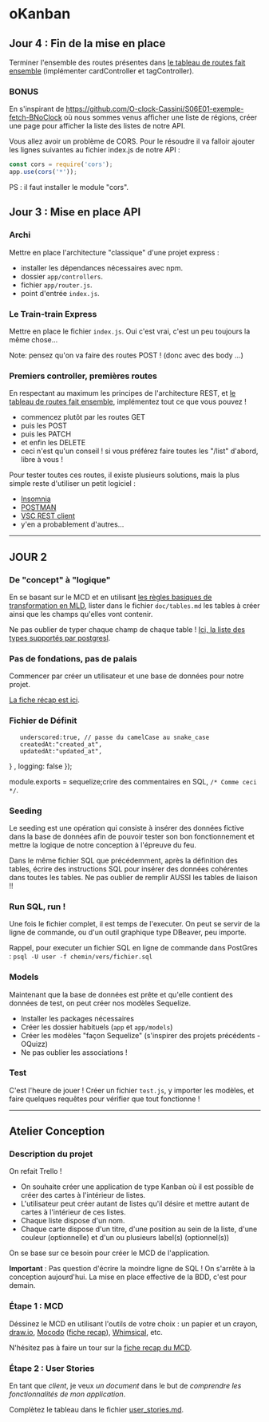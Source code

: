 # oKanban

## Jour 4 : Fin de la mise en place

Terminer l'ensemble des routes présentes dans [le tableau de routes fait ensemble](./doc/routes_REST.md) (implémenter cardController et tagController).

### BONUS

En s'inspirant de https://github.com/O-clock-Cassini/S06E01-exemple-fetch-BNoClock où nous sommes venus afficher une liste de régions, créer une page pour afficher la liste des listes de notre API.

Vous allez avoir un problème de CORS. Pour le résoudre il va falloir ajouter les lignes suivantes au fichier index.js de notre API :

```js
const cors = require('cors');
app.use(cors('*'));
```

PS : il faut installer le module "cors".

## Jour 3 : Mise en place API

### Archi

Mettre en place l'architecture "classique" d'une projet express :

- installer les dépendances nécessaires avec npm.
- dossier `app/controllers`.
- fichier `app/router.js`.
- point d'entrée `index.js`.

### Le Train-train Express

Mettre en place le fichier `index.js`. Oui c'est vrai, c'est un peu toujours la même chose...

Note: pensez qu'on va faire des routes POST ! (donc avec des body ...)

### Premiers controller, premières routes

En respectant au maximum les principes de l'architecture REST, et [le tableau de routes fait ensemble](./doc/routes_REST.md), implémentez tout ce que vous pouvez !

- commencez plutôt par les routes GET
- puis les POST
- puis les PATCH
- et enfin les DELETE
- ceci n'est qu'un conseil ! si vous préférez faire toutes les "/list" d'abord, libre à vous !

Pour tester toutes ces routes, il existe plusieurs solutions, mais la plus simple reste d'utiliser un petit logiciel :

- [Insomnia](https://support.insomnia.rest/article/23-installation#ubuntu)
- [POSTMAN](https://www.getpostman.com/)
- [VSC REST client](https://marketplace.visualstudio.com/items?itemName=humao.rest-client)
- y'en a probablement d'autres...

---


## JOUR 2

### De "concept" à "logique"

En se basant sur le MCD et en utilisant [les règles basiques de transformation en MLD](https://kourou.oclock.io/ressources/fiche-recap/mld/), lister dans le fichier `doc/tables.md` les tables à créer ainsi que les champs qu'elles vont contenir.

Ne pas oublier de typer chaque champ de chaque table ! [Ici, la liste des types supportés par postgresl](https://www.postgresql.org/docs/9.2/datatype.html#DATATYPE-TABLE).

### Pas de fondations, pas de palais

Commencer par créer un utilisateur et une base de données pour notre projet.

[La fiche récap est ici](https://kourou.oclock.io/ressources/fiche-recap/postgresql/).

### Fichier de Définit
       underscored:true, // passe du camelCase au snake_case
       createdAt:"created_at",
       updatedAt:"updated_at",
 
   } ,
   logging: false
});

module.exports = sequelize;crire des commentaires en SQL, `/* Comme ceci */`.

### Seeding

Le seeding est une opération qui consiste à insérer des données fictive dans la base de données afin de pouvoir tester son bon fonctionnement et mettre la logique de notre conception à l'épreuve du feu.

Dans le même fichier SQL que précédemment, après la définition des tables, écrire des instructions SQL pour insérer des données cohérentes dans toutes les tables. Ne pas oublier de remplir AUSSI les tables de liaison !!

### Run SQL, run !

Une fois le fichier complet, il est temps de l'executer. On peut se servir de la ligne de commande, ou d'un outil graphique type DBeaver, peu importe.

Rappel, pour executer un fichier SQL en ligne de commande dans PostGres : `psql -U user -f chemin/vers/fichier.sql`

### Models

Maintenant que la base de données est prête et qu'elle contient des données de test, on peut créer nos modèles Sequelize.

- Installer les packages nécessaires
- Créer les dossier habituels (`app` et `app/models`)
- Créer les modèles "façon Sequelize" (s'inspirer des projets précédents - OQuizz)
- Ne pas oublier les associations !

### Test

C'est l'heure de jouer ! Créer un fichier `test.js`, y importer les modèles, et faire quelques requêtes pour vérifier que tout fonctionne !

---

## Atelier Conception

### Description du projet

On refait Trello !

- On souhaite créer une application de type Kanban où il est possible de créer des cartes à l'intérieur de listes.
- L'utilisateur peut créer autant de listes qu'il désire et mettre autant de cartes à l'intérieur de ces listes.
- Chaque liste dispose d'un nom.
- Chaque carte dispose d'un titre, d'une position au sein de la liste, d'une couleur (optionnelle) et d'un ou plusieurs label(s) (optionnel(s))

On se base sur ce besoin pour créer le MCD de l'application.

**Important** : Pas question d'écrire la moindre ligne de SQL ! On s'arrête à la conception aujourd'hui. La mise en place effective de la BDD, c'est pour demain.

### Étape 1 : MCD

Déssinez le MCD en utilisant l'outils de votre choix : un papier et un crayon, [draw.io](https://draw.io), [Mocodo](http://mocodo.wingi.net/) ([fiche recap](https://kourou.oclock.io/ressources/fiche-recap/mocodo/)), [Whimsical](https://whimsical.com/), etc.

N'hésitez pas à faire un tour sur la [fiche recap du MCD](https://kourou.oclock.io/ressources/fiche-recap/mcd-modele-conceptuel-de-donnees/).


### Étape 2 : User Stories

En tant que _client_, je veux _un document_ dans le but de _comprendre les fonctionnalités de mon application_.

Complètez le tableau dans le fichier [user_stories.md](./user_stories.md).
